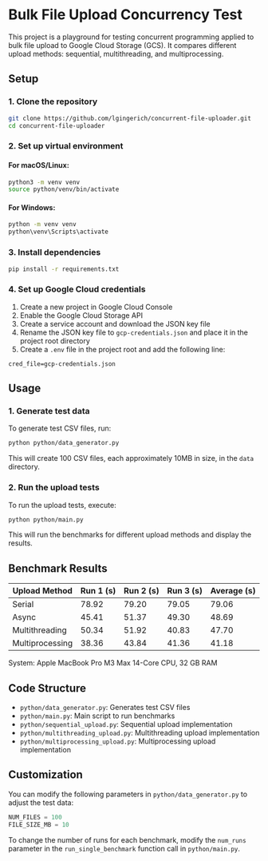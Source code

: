 # Bulk File Upload Concurrency Test

This project is a playground for testing concurrent programming applied to bulk file 
upload to Google Cloud Storage (GCS). It compares different upload methods: sequential, 
multithreading, and multiprocessing.

## Setup

### 1. Clone the repository

```bash
git clone https://github.com/lgingerich/concurrent-file-uploader.git
cd concurrent-file-uploader
```

### 2. Set up virtual environment

#### For macOS/Linux:

```bash
python3 -m venv venv
source python/venv/bin/activate
```

#### For Windows:

```bash
python -m venv venv
python\venv\Scripts\activate
```

### 3. Install dependencies

```bash
pip install -r requirements.txt
```

### 4. Set up Google Cloud credentials

1. Create a new project in Google Cloud Console
2. Enable the Google Cloud Storage API
3. Create a service account and download the JSON key file
4. Rename the JSON key file to `gcp-credentials.json` and place it in the project root directory
5. Create a `.env` file in the project root and add the following line:

```
cred_file=gcp-credentials.json
```

## Usage

### 1. Generate test data

To generate test CSV files, run:

```bash
python python/data_generator.py
```

This will create 100 CSV files, each approximately 10MB in size, in the `data` directory.

### 2. Run the upload tests

To run the upload tests, execute:

```bash
python python/main.py
```

This will run the benchmarks for different upload methods and display the results.

## Benchmark Results

| Upload Method    | Run 1 (s) | Run 2 (s) | Run 3 (s) | Average (s) |
|------------------|-----------|-----------|-----------|-------------|
| Serial           | 78.92     | 79.20     | 79.05     | 79.06       |
| Async            | 45.41     | 51.37     | 49.30     | 48.69       |
| Multithreading   | 50.34     | 51.92     | 40.83     | 47.70       |
| Multiprocessing  | 38.36     | 43.84     | 41.36     | 41.18       |

System: Apple MacBook Pro M3 Max 14-Core CPU, 32 GB RAM

## Code Structure

- `python/data_generator.py`: Generates test CSV files
- `python/main.py`: Main script to run benchmarks
- `python/sequential_upload.py`: Sequential upload implementation
- `python/multithreading_upload.py`: Multithreading upload implementation
- `python/multiprocessing_upload.py`: Multiprocessing upload implementation

## Customization

You can modify the following parameters in `python/data_generator.py` to adjust the test data:

```python
NUM_FILES = 100
FILE_SIZE_MB = 10
```

To change the number of runs for each benchmark, modify the `num_runs` parameter in the `run_single_benchmark` function call in `python/main.py`.
